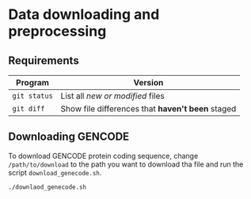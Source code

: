 # Data downloading and preprocessing
## Requirements
| Program | Version |
| --- | --- |
| `git status` | List all *new or modified* files |
| `git diff` | Show file differences that **haven't been** staged |
## Downloading GENCODE 
To download GENCODE protein coding sequence, change `/path/to/download` to the path you want to download tha file and run the script `download_genecode.sh`. 

```console
./downlaod_genecode.sh
```
